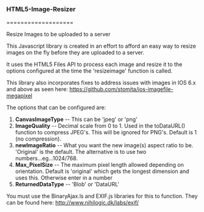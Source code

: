 ### HTML5-Image-Resizer
===================

Resize Images to be uploaded to a server

This Javascript library is created in an effort to afford an easy way to resize images on the fly before they are uploaded to a server.

It uses the HTML5 Files API to process each image and resize it to the options configured at the time the 'resizeimage' function is called.

This library also incorporates fixes to address issues with images in IOS 6.x and above as seen here:  https://github.com/stomita/ios-imagefile-megapixel

The options that can be configured are:

1. **CanvasImageType** -- This can be 'jpeg' or 'png'
2. **ImageQuality** -- Decimal scale from 0 to 1.  Used in the toDataURL() function to compress JPEG's.  This will be ignored for PNG's.  Default is 1 (no compression).
3. **newImageRatio** -- What you want the new image(s) aspect ratio to be.  'Original' is the default. The alternative is to use two numbers...eg...1024/768.  
4. **Max_PixelSize** -- The maximum pixel length allowed depending on orientation. Default is 'original' which gets the longest dimension and uses this.  Otherwise enter in a number
5. **ReturnedDataType**   -- 'Blob' or 'DataURL'



You must use the BinaryAjax.ls  and EXIF.js libraries for this to function.  They can be found here: http://www.nihilogic.dk/labs/exif/

